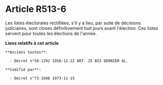# Article R513-6

Les listes électorales rectifiées, s'il y a lieu, par suite de décisions judiciaires, sont closes définitivement huit jours
avant l'élection. Ces listes servent pour toutes les élections de l'année.

**Liens relatifs à cet article**

	**Anciens textes**:

	  - Décret n°58-1292 1958-12-22 ART. 25 BIS DERNIER AL.

	**Codifié par**:

	  - Décret n°73-1048 1973-11-15
